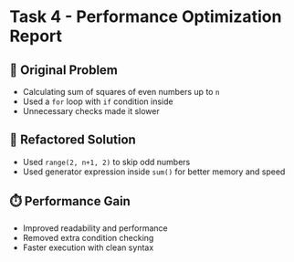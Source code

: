 # Task 4 - Performance Optimization Report

## 🔧 Original Problem
- Calculating sum of squares of even numbers up to `n`
- Used a `for` loop with `if` condition inside
- Unnecessary checks made it slower

## 🔁 Refactored Solution
- Used `range(2, n+1, 2)` to skip odd numbers
- Used generator expression inside `sum()` for better memory and speed

## ⏱️ Performance Gain
- Improved readability and performance
- Removed extra condition checking
- Faster execution with clean syntax
